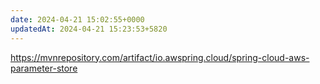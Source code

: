 ```yaml
---
date: 2024-04-21 15:02:55+0000
updatedAt: 2024-04-21 15:23:53+5820
---
```

https://mvnrepository.com/artifact/io.awspring.cloud/spring-cloud-aws-parameter-store